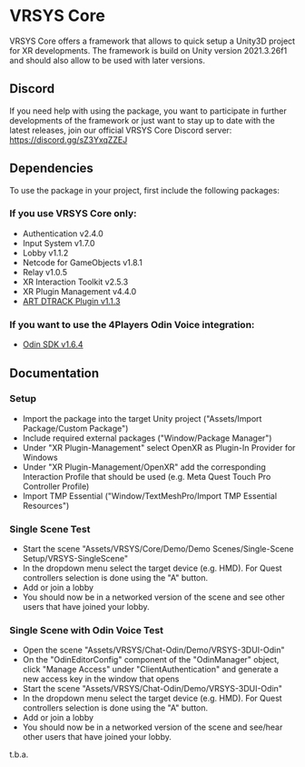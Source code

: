 # VRSYS Core

VRSYS Core offers a framework that allows to quick setup a Unity3D project for XR developments.
The framework is build on Unity version 2021.3.26f1 and should also allow to be used with later versions.

## Discord
If you need help with using the package, you want to participate in further developments of the framework or just want to stay up to date with the latest releases, join our official VRSYS Core Discord server: https://discord.gg/sZ3YxqZZEJ

## Dependencies
To use the package in your project, first include the following packages:

### If you use VRSYS Core only:
- Authentication v2.4.0
- Input System v1.7.0
- Lobby v1.1.2
- Netcode for GameObjects v1.8.1
- Relay v1.0.5
- XR Interaction Toolkit v2.5.3
- XR Plugin Management v4.4.0
- [ART DTRACK Plugin v1.1.3](https://github.com/ar-tracking/UnityDTrackPlugin/releases/tag/v1.1.3)

### If you want to use the 4Players Odin Voice integration:
- [Odin SDK v1.6.4](https://github.com/4Players/odin-sdk-unity/releases/tag/v1.6.4)

## Documentation

### Setup
- Import the package into the target Unity project ("Assets/Import Package/Custom Package")
- Include required external packages ("Window/Package Manager")
- Under "XR Plugin-Management" select OpenXR as Plugin-In Provider for Windows
- Under "XR Plugin-Management/OpenXR" add the corresponding Interaction Profile that should be used (e.g. Meta Quest Touch Pro Controller Profile)
- Import TMP Essential ("Window/TextMeshPro/Import TMP Essential Resources")

### Single Scene Test
- Start the scene "Assets/VRSYS/Core/Demo/Demo Scenes/Single-Scene Setup/VRSYS-SingleScene"
- In the dropdown menu select the target device (e.g. HMD). For Quest controllers selection is done using the "A" button.
- Add or join a lobby
- You should now be in a networked version of the scene and see other users that have joined your lobby.

### Single Scene with Odin Voice Test
- Open the scene "Assets/VRSYS/Chat-Odin/Demo/VRSYS-3DUI-Odin"
- On the "OdinEditorConfig" component of the "OdinManager" object, click "Manage Access" under "ClientAuthentication" and generate a new access key in the window that opens
- Start the scene "Assets/VRSYS/Chat-Odin/Demo/VRSYS-3DUI-Odin"
- In the dropdown menu select the target device (e.g. HMD). For Quest controllers selection is done using the "A" button.
- Add or join a lobby
- You should now be in a networked version of the scene and see/hear other users that have joined your lobby.

t.b.a.
